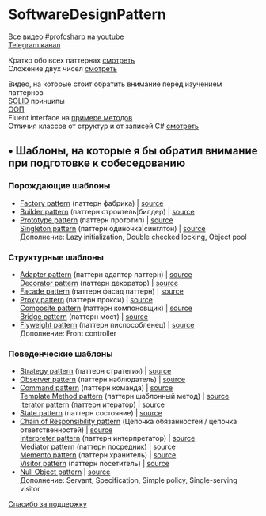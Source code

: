# SoftwareDesignPattern

Все видео [#profcsharp](https://www.youtube.com/hashtag/profcsharp) на [youtube](https://www.youtube.com/hashtag/profcsharp)  
[Telegram канал](http://ksergey.ru/profcsharp/)

Кратко обо всех паттернах [смотреть](https://youtu.be/VCNcgR0PHpU)  
Сложение двух чисел [смотреть](https://youtu.be/07W9SLmoV-Q)

Видео, на которые стоит обратить внимание перед изучением паттернов  
[SOLID](https://youtube.com/playlist?list=PLsV7KW4r_oBBerr7Fjazux9P4yyVZEGhM) принципы  
[ООП](https://www.youtube.com/watch?v=Jdzp4_AHFPE&list=PLsV7KW4r_oBCJc9q1fA5UDJ41tYgwdfyt&index=1)  
Fluent interface на [примере методов](https://www.youtube.com/watch?v=Pf2Xab-vGa4&list=PLsV7KW4r_oBDh1AGGMfzq_PauWWnKmhAC&index=1)  
Отличия классов от структур и от записей C# [смотреть](https://youtu.be/4JBjBGztMso)  

## • Шаблоны, на которые я бы обратил внимание при подготовке к собеседованию  


### Порождающие шаблоны
* [Factory pattern](https://youtu.be/ZLUeQAekhkc) (паттерн фабрика) | [source](https://github.com/iksergey/SoftwareDesignPattern/tree/master/Pattern/001Factory)  
* [Builder pattern](https://youtu.be/86LofUIbHgw) (паттерн cтроитель|билдер) | [source](https://github.com/iksergey/SoftwareDesignPattern/tree/master/Pattern/004Builder)  
* [Prototype pattern](https://youtu.be/e4mRDEynnDw) (паттерн прототип) | [source](https://github.com/iksergey/SoftwareDesignPattern/tree/master/Pattern/003Prototype)  
[Singleton pattern](https://youtu.be/rvbh1G5jC1I) (паттерн одиночка|синглтон) | [source](https://github.com/iksergey/SoftwareDesignPattern/tree/master/Pattern/002Singleton)  
Дополнение: Lazy initialization, Double checked locking, Object pool  

### Структурные шаблоны 
* [Adapter pattern](https://youtu.be/6mJXV9m_cmQ) (паттерн адаптер паттерн) | [source](https://github.com/iksergey/SoftwareDesignPattern/tree/master/Pattern/008Adapter)  
[Decorator pattern](https://youtu.be/BLSV3B7sp8M) (паттерн декоратор) | [source](https://github.com/iksergey/SoftwareDesignPattern/tree/master/Pattern/007Decorator)  
* [Facade pattern](https://youtu.be/SusH5uiWvxw) (паттерн фасад паттерн) | [source](https://github.com/iksergey/SoftwareDesignPattern/tree/master/Pattern/006Facade)  
* [Proxy pattern](https://youtu.be/K8JiU2eKb50) (паттерн прокси) | [source](https://github.com/iksergey/SoftwareDesignPattern/tree/master/Pattern/010Proxy)  
[Composite pattern](https://youtu.be/h2AvQ-Epd1I) (паттерн компоновщик) | [source](https://github.com/iksergey/SoftwareDesignPattern/tree/master/Pattern/018Composite)  
[Bridge pattern](https://youtu.be/ePbId3gENRo) (паттерн мост) | [source](https://github.com/iksergey/SoftwareDesignPattern/tree/master/Pattern/011Bridge)  
* [Flyweight pattern](https://youtu.be/mZ7OnzlSth0) (паттерн писпособленец) | [source](https://github.com/iksergey/SoftwareDesignPattern/tree/master/Pattern/012Flyweight)  
Дополнение: Front controller  

### Поведенческие шаблоны
* [Strategy pattern](https://youtu.be/Gn2XLfAdDxI) (паттерн стратегия) | [source](https://github.com/iksergey/SoftwareDesignPattern/tree/master/Pattern/016Strategy)  
* [Observer pattern](https://youtu.be/8UUO81WB_5M) (паттерн наблюдатель) | [source](https://github.com/iksergey/SoftwareDesignPattern/tree/master/Pattern/019Observer)  
* [Command pattern](https://youtu.be/HXEtIt9hRrs) (паттерн команда) | [source](https://github.com/iksergey/SoftwareDesignPattern/tree/master/Pattern/009Command)  
[Template Method pattern](https://youtu.be/J4mD4mkTbog) (паттерн шаблонный метод) | [source](https://github.com/iksergey/SoftwareDesignPattern/tree/master/Pattern/005TemplateMethod)  
[Iterator pattern](https://youtu.be/TMUf03QsPPM) (паттерн итератор) | [source](https://github.com/iksergey/SoftwareDesignPattern/tree/master/Pattern/015Iterator)  
* [State pattern](https://youtu.be/oraxX9MTliQ) (паттерн состояние) | [source](https://github.com/iksergey/SoftwareDesignPattern/tree/master/Pattern/017State)  
* [Chain of Responsibility pattern](https://youtu.be/OxJY5pNwFaY) (Цепочка обязанностей / цепочка ответственностей) | [source](https://github.com/iksergey/SoftwareDesignPattern/tree/master/Pattern/013ChainOfResponsibility)  
[Interpreter pattern](https://youtu.be/nmjw6xdkakQ) (паттерн интерпретатор) | [source](https://github.com/iksergey/SoftwareDesignPattern/tree/master/Pattern/022Interpreter)  
[Mediator pattern](https://youtu.be/1fyZokexZKI) (паттерн посредник) | [source](https://github.com/iksergey/SoftwareDesignPattern/tree/master/Pattern/021Mediator)  
[Memento pattern](https://youtu.be/5eNM5zpAbjM) (паттерн хранитель) | [source](https://github.com/iksergey/SoftwareDesignPattern/tree/master/Pattern/014Memento)  
[Visitor pattern](https://youtu.be/JtkVGWj-7Wg) (паттерн посетитель) | [source](https://github.com/iksergey/SoftwareDesignPattern/tree/master/Pattern/020Visitor)  
* [Null Object pattern](https://youtu.be/XNfX3rIx0L0) | [source](https://github.com/iksergey/SoftwareDesignPattern/tree/master/Pattern/000Intro)  
Дополнение: Servant, Specification, Simple policy, Single-serving visitor  
  
[Спасибо за поддержку](https://www.youtube.com/c/SergeyK?sub_confirmation=1)  
